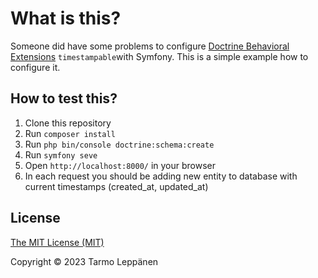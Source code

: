 # What is this?

Someone did have some problems to configure [Doctrine Behavioral Extensions](https://github.com/doctrine-extensions/DoctrineExtensions)
`timestampable`with Symfony. This is a simple example how to configure it.

## How to test this?

1. Clone this repository
2. Run `composer install`
3. Run `php bin/console doctrine:schema:create`
4. Run `symfony seve`
5. Open `http://localhost:8000/` in your browser
6. In each request you should be adding new entity to database with current timestamps (created_at, updated_at)

## License

[The MIT License (MIT)](LICENSE)

Copyright © 2023 Tarmo Leppänen
